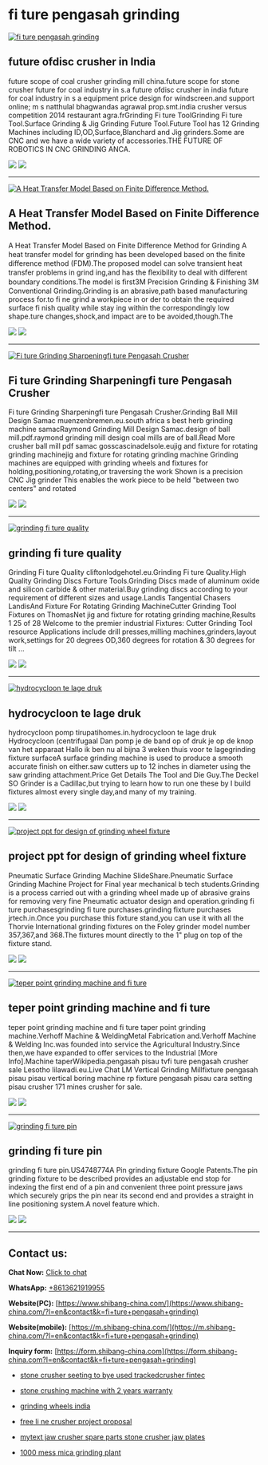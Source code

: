 # fi ture pengasah grinding

<a href="https://swt.shibang-china.com/?l=en&img&k=fi+ture+pengasah+grinding" target="_blank">![fi ture pengasah grinding](http://static.shibang-china.com/all-800x300/780.jpg)</a>

## future ofdisc crusher in India
future scope of coal crusher grinding mill china.future scope for stone crusher future for coal industry in s.a future ofdisc crusher in india future for coal industry in s a equipment price design for windscreen.and support online; m s natthulal bhagwandas agrawal prop.smt.india crusher versus competition 2014 restaurant agra.frGrinding Fi ture ToolGrinding Fi ture Tool.Surface Grinding &amp; Jig Grinding Future Tool.Future Tool has 12 Grinding Machines including ID,OD,Surface,Blanchard and Jig grinders.Some are CNC and we have a wide variety of accessories.THE FUTURE OF ROBOTICS IN CNC GRINDING ANCA.


<a href="https://whatsapp.shibangsoft.com/WhatsApp.php" target="_blank" title="WhatsApp">![](http://static.shibang-china.com/icon/whatsapp.png)</a> <a href="https://swt.shibang-china.com/?l=en&icon&k=fi+ture+pengasah+grinding" target="_blank">![](http://static.shibang-china.com/icon/chat-en.png)</a>

---

<a href="https://swt.shibang-china.com/?l=en&img&k=fi+ture+pengasah+grinding" target="_blank">![A Heat Transfer Model Based on Finite Difference Method.](http://static.shibang-china.com/all-800x300/272.jpg)</a>

## A Heat Transfer Model Based on Finite Difference Method.
A Heat Transfer Model Based on Finite Difference Method for Grinding A heat transfer model for grinding has been developed based on the ﬁnite difference method (FDM).The proposed model can solve transient heat transfer problems in grind ing,and has the ﬂexibility to deal with different boundary conditions.The model is ﬁrst3M Precision Grinding &amp; Finishing 3M Conventional Grinding.Grinding is an abrasive,path based manufacturing process for.to fi ne grind a workpiece in or der to obtain the required surface fi nish quality while stay ing within the correspondingly low shape.ture changes,shock,and impact are to be avoided,though.The


<a href="https://whatsapp.shibangsoft.com/WhatsApp.php" target="_blank" title="WhatsApp">![](http://static.shibang-china.com/icon/whatsapp.png)</a> <a href="https://swt.shibang-china.com/?l=en&icon&k=fi+ture+pengasah+grinding" target="_blank">![](http://static.shibang-china.com/icon/chat-en.png)</a>

---

<a href="https://swt.shibang-china.com/?l=en&img&k=fi+ture+pengasah+grinding" target="_blank">![Fi ture Grinding Sharpeningfi ture Pengasah Crusher](http://static.shibang-china.com/all-800x300/4.jpg)</a>

## Fi ture Grinding Sharpeningfi ture Pengasah Crusher
Fi ture Grinding Sharpeningfi ture Pengasah Crusher.Grinding Ball Mill Design Samac muenzenbremen.eu.south africa s best herb grinding machine samacRaymond Grinding Mill Design Samac.design of ball mill.pdf.raymond grinding mill design coal mills are of ball.Read More crusher ball mill pdf samac gosscascinadelsole.eujig and fixture for rotating grinding machinejig and fixture for rotating grinding machine Grinding machines are equipped with grinding wheels and fixtures for holding,positioning,rotating,or traversing the work Shown is a precision CNC Jig grinder This enables the work piece to be held &quot;between two centers&quot; and rotated


<a href="https://whatsapp.shibangsoft.com/WhatsApp.php" target="_blank" title="WhatsApp">![](http://static.shibang-china.com/icon/whatsapp.png)</a> <a href="https://swt.shibang-china.com/?l=en&icon&k=fi+ture+pengasah+grinding" target="_blank">![](http://static.shibang-china.com/icon/chat-en.png)</a>

---

<a href="https://swt.shibang-china.com/?l=en&img&k=fi+ture+pengasah+grinding" target="_blank">![grinding fi ture quality](http://static.shibang-china.com/all-800x300/1193.jpg)</a>

## grinding fi ture quality
Grinding Fi ture Quality cliftonlodgehotel.eu.Grinding Fi ture Quality.High Quality Grinding Discs Forture Tools.Grinding Discs made of aluminum oxide and silicon carbide &amp; other material.Buy grinding discs according to your requirement of different sizes and usage.Landis Tangential Chasers LandisAnd Fixture For Rotating Grinding MachineCutter Grinding Tool Fixtures on ThomasNet jig and fixture for rotating grinding machine,Results 1 25 of 28 Welcome to the premier industrial Fixtures: Cutter Grinding Tool resource Applications include drill presses,milling machines,grinders,layout work,settings for 20 degrees OD,360 degrees for rotation &amp; 30 degrees for tilt …


<a href="https://whatsapp.shibangsoft.com/WhatsApp.php" target="_blank" title="WhatsApp">![](http://static.shibang-china.com/icon/whatsapp.png)</a> <a href="https://swt.shibang-china.com/?l=en&icon&k=fi+ture+pengasah+grinding" target="_blank">![](http://static.shibang-china.com/icon/chat-en.png)</a>

---

<a href="https://swt.shibang-china.com/?l=en&img&k=fi+ture+pengasah+grinding" target="_blank">![hydrocycloon te lage druk](http://static.shibang-china.com/all-800x300/1180.jpg)</a>

## hydrocycloon te lage druk
hydrocycloon pomp tirupatihomes.in.hydrocycloon te lage druk Hydrocycloon (centrifugaal Dan pomp je de band op of druk je op de knop van het apparaat Hallo ik ben nu al bijna 3 weken thuis voor te lagegrinding fixture surfaceA surface grinding machine is used to produce a smooth accurate finish on either.saw cutters up to 12 inches in diameter using the saw grinding attachment.Price Get Details The Tool and Die Guy.The Deckel SO Grinder is a Cadillac,but trying to learn how to run one these by I build fixtures almost every single day,and many of my training.


<a href="https://whatsapp.shibangsoft.com/WhatsApp.php" target="_blank" title="WhatsApp">![](http://static.shibang-china.com/icon/whatsapp.png)</a> <a href="https://swt.shibang-china.com/?l=en&icon&k=fi+ture+pengasah+grinding" target="_blank">![](http://static.shibang-china.com/icon/chat-en.png)</a>

---

<a href="https://swt.shibang-china.com/?l=en&img&k=fi+ture+pengasah+grinding" target="_blank">![project ppt for design of grinding wheel fixture](http://static.shibang-china.com/all-800x300/1518.jpg)</a>

## project ppt for design of grinding wheel fixture
Pneumatic Surface Grinding Machine SlideShare.Pneumatic Surface Grinding Machine Project for Final year mechanical b tech students.Grinding is a process carried out with a grinding wheel made up of abrasive grains for removing very fine Pneumatic actuator design and operation.grinding fi ture purchasesgrinding fi ture purchases.grinding fixture purchases jrtech.in.Once you purchase this fixture stand,you can use it with all the Thorvie International grinding fixtures on the Foley grinder model number 357,367,and 368.The fixtures mount directly to the 1&quot; plug on top of the fixture stand.


<a href="https://whatsapp.shibangsoft.com/WhatsApp.php" target="_blank" title="WhatsApp">![](http://static.shibang-china.com/icon/whatsapp.png)</a> <a href="https://swt.shibang-china.com/?l=en&icon&k=fi+ture+pengasah+grinding" target="_blank">![](http://static.shibang-china.com/icon/chat-en.png)</a>

---

<a href="https://swt.shibang-china.com/?l=en&img&k=fi+ture+pengasah+grinding" target="_blank">![teper point grinding machine and fi ture](http://static.shibang-china.com/all-800x300/311.jpg)</a>

## teper point grinding machine and fi ture
teper point grinding machine and fi ture taper point grinding machine.Verhoff Machine &amp; WeldingMetal Fabrication and.Verhoff Machine &amp; Welding Inc.was founded into service the Agricultural Industry.Since then,we have expanded to offer services to the Industrial [More Info].Machine taperWikipedia.pengasah pisau tvfi ture pengasah crusher sale Lesotho lilawadi.eu.Live Chat LM Vertical Grinding Millfixture pengasah pisau pisau vertical boring machine rp fixture pengasah pisau cara setting pisau crusher 171 mines crusher for sale.


<a href="https://whatsapp.shibangsoft.com/WhatsApp.php" target="_blank" title="WhatsApp">![](http://static.shibang-china.com/icon/whatsapp.png)</a> <a href="https://swt.shibang-china.com/?l=en&icon&k=fi+ture+pengasah+grinding" target="_blank">![](http://static.shibang-china.com/icon/chat-en.png)</a>

---

<a href="https://swt.shibang-china.com/?l=en&img&k=fi+ture+pengasah+grinding" target="_blank">![grinding fi ture pin](http://static.shibang-china.com/all-800x300/593.jpg)</a>

## grinding fi ture pin
grinding fi ture pin.US4748774A Pin grinding fixture Google Patents.The pin grinding fixture to be described provides an adjustable end stop for indexing the first end of a pin and convenient three point pressure jaws which securely grips the pin near its second end and provides a straight in line positioning system.A novel feature which.

<a href="https://whatsapp.shibangsoft.com/WhatsApp.php" target="_blank" title="WhatsApp">![](http://static.shibang-china.com/icon/whatsapp.png)</a> <a href="https://swt.shibang-china.com/?l=en&icon&k=fi+ture+pengasah+grinding" target="_blank">![](http://static.shibang-china.com/icon/chat-en.png)</a>

---
## Contact us:

**Chat Now:** [Click to chat](https://swt.shibang-china.com?l=en&contact&k=fi+ture+pengasah+grinding)

**WhatsApp:**  [+8613621919955](https://whatsapp.shibangsoft.com/WhatsApp.php)

**Website(PC):** [https://www.shibang-china.com/](https://www.shibang-china.com/?l=en&contact&k=fi+ture+pengasah+grinding)

**Website(mobile):** [https://m.shibang-china.com/](https://m.shibang-china.com/?l=en&contact&k=fi+ture+pengasah+grinding)

**Inquiry form:** [https://form.shibang-china.com](https://form.shibang-china.com?l=en&contact&k=fi+ture+pengasah+grinding)

* [stone crusher seeting to bye used trackedcrusher fintec](../144/stone%20crusher%20seeting%20to%20bye%20used%20trackedcrusher%20fintec.md)

* [stone crushing machine with 2 years warranty](../146/stone%20crushing%20machine%20with%202%20years%20warranty.md)

* [grinding wheels india](../150/grinding%20wheels%20india.md)

* [free li ne crusher project proposal](../143/free%20li%20ne%20crusher%20project%20proposal.md)

* [mytext jaw crusher spare parts stone crusher jaw plates](../144/mytext%20jaw%20crusher%20spare%20parts%20stone%20crusher%20jaw%20plates.md)

* [1000 mess mica grinding plant](../145/1000%20mess%20mica%20grinding%20plant.md)